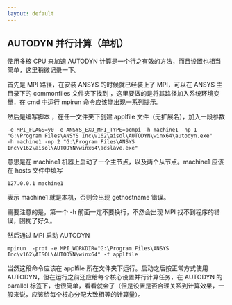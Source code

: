 ```yaml
---
layout: default
---
```


## AUTODYN 并行计算（单机）

使用多核 CPU 来加速 AUTODYN 计算是一个行之有效的方法，而且设置也相当简单，这里稍微记录一下。

首先是 MPI 路径，在安装 ANSYS 的时候就已经装上了 MPI，可以在 ANSYS 主目录下的 commonfiles 文件夹下找到 ，这里要做的是将其路径加入系统环境变量，在 cmd 中运行 mpirun 命令应该能出现一系列提示。

然后是编写脚本 ，在任一文件夹下创建 applfile 文件（无扩展名），加入一段参数

```
-e MPI_FLAGS=y0 -e ANSYS_EXD_MPI_TYPE=pcmpi -h machine1 -np 1 "G:\Program Files\ANSYS Inc\v162\aisol\AUTODYN\winx64\autodyn.exe"
-h machine1 -np 2 "G:\Program Files\ANSYS Inc\v162\aisol\AUTODYN\winx64\adslave.exe"
```

意思是在 machine1 机器上启动了一个主节点，以及两个从节点。machine1 应该在 hosts 文件中填写

```
127.0.0.1 machine1
```

表示 machine1 就是本机，否则会出现 gethostname 错误。

需要注意的是，第一个 -h 前面一定不要换行，不然会出现 MPI 找不到程序的错误，困扰了好久。

然后通过 MPI 启动 AUTODYN

```
mpirun  -prot -e MPI_WORKDIR="G:\Program Files\ANSYS Inc\v162\AISOL\AUTODYN\winx64" -f applfile
```

当然这段命令应该在 applfile 所在文件夹下运行。启动之后按正常方式使用 AUTODYN，但在运行之前还应给每个核心设置并行计算任务，在 AUTODYN 的 parallel 标签下，也很简单，看看就会了（但是设置是否合理关系到计算效果，一般来说，应该给每个核心分配大致相等的计算量）。